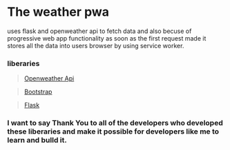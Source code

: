 # The weather pwa

uses flask and openweather api to fetch data and also becuse of progressive web app functionality as soon as the first request made it stores all the data into users browser by using service worker.

### liberaries

> [Openweather Api](https://openweathermap.org/api)

> [Bootstrap](https://getbootstrap.com/)

> [Flask](https://flask.palletsprojects.com/en/1.1.x/)

### I want to say Thank You to all of the developers who developed these liberaries and make it possible for developers like me to learn and bulld it.
